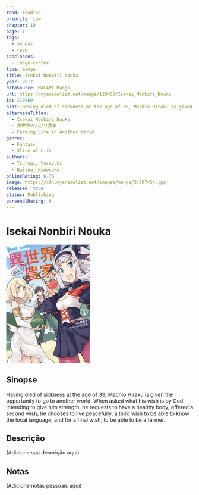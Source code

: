```yaml
---
read: reading
priority: low
chapter: 10
page: 1
tags:
  - mangas
  - read
cssclasses:
  - image-center
type: manga
title: Isekai Nonbiri Nouka
year: 2017
dataSource: MALAPI Manga
url: https://myanimelist.net/manga/110460/Isekai_Nonbiri_Nouka
id: 110460
plot: Having died of sickness at the age of 39, Machio Hiraku is given the opportunity to go to another world. When asked what his wish is by God intending to give him strength, he requests to have a healthy body, offered a second wish, he chooses to live peacefully, a third wish to be able to know the local language, and for a final wish, to be able to be a farmer.
alternateTitles:
  - Isekai Nonbiri Nouka
  - 異世界のんびり農家
  - Farming Life in Another World
genres:
  - Fantasy
  - Slice of Life
authors:
  - Tsurugi, Yasuyuki
  - Naitou, Kinosuke
onlineRating: 6.76
image: https://cdn.myanimelist.net/images/manga/3/207454.jpg
released: true
status: Publishing
personalRating: 0
---
```


# Isekai Nonbiri Nouka

![Image|360](Static/images/Image!360-7.jpg)

## Sinopse

Having died of sickness at the age of 39, Machio Hiraku is given the opportunity to go to another world. When asked what his wish is by God intending to give him strength, he requests to have a healthy body, offered a second wish, he chooses to live peacefully, a third wish to be able to know the local language, and for a final wish, to be able to be a farmer.

## Descrição
(Adicione sua descrição aqui)

## Notas
(Adicione notas pessoais aqui)

